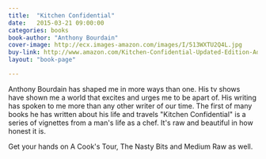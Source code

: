 ```yaml
---
title:  "Kitchen Confidential"
date:   2015-03-21 09:00:00
categories: books
book-author: "Anthony Bourdain"
cover-image: http://ecx.images-amazon.com/images/I/513WXTU2Q4L.jpg
buy-link: http://www.amazon.com/Kitchen-Confidential-Updated-Edition-Adventures/dp/0060899220
layout: "book-page"

---
```


Anthony Bourdain has shaped me in more ways than one. His tv shows have shown me a world that excites and urges me to be apart of. His writing has spoken to me more than any other writer of our time. The first of many books he has written about his life and travels "Kitchen Confidential" is a series of vignettes from a man's life as a chef. It's raw and beautiful in how honest it is. 

Get your hands on A Cook's Tour, The Nasty Bits and Medium Raw as well.


